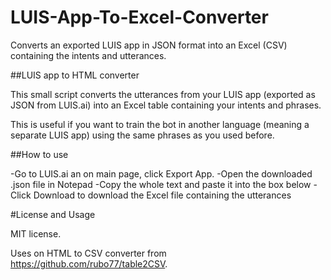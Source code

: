 # LUIS-App-To-Excel-Converter
Converts an exported LUIS app in JSON format into an Excel (CSV) containing the intents and utterances.

##LUIS app to HTML converter

This small script converts the utterances from your LUIS app (exported as JSON from LUIS.ai) into an Excel table containing your intents and phrases.

This is useful if you want to train the bot in another language (meaning a separate LUIS app) using the same phrases as you used before.

##How to use

-Go to LUIS.ai an on main page, click Export App.
-Open the downloaded .json file in Notepad
-Copy the whole text and paste it into the box below
-Click Download to download the Excel file containing the utterances

#License and Usage

MIT license. 

Uses on HTML to CSV converter from https://github.com/rubo77/table2CSV. 
